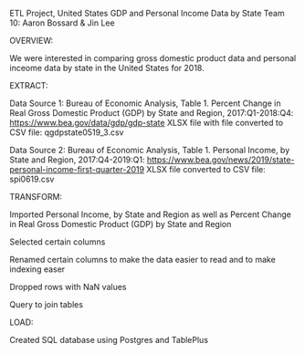 ETL Project, United States GDP and Personal Income Data by State
Team 10: Aaron Bossard & Jin Lee

OVERVIEW:

We were interested in comparing gross domestic product data and personal inceome data by state in the United States for 2018. 

EXTRACT:

Data Source 1: Bureau of Economic Analysis, Table 1. Percent Change in Real Gross Domestic Product (GDP) by State and Region, 2017:Q1-2018:Q4: https://www.bea.gov/data/gdp/gdp-state XLSX file with file converted to CSV file: qgdpstate0519_3.csv

Data Source 2: Bureau of Economic Analysis, Table 1. Personal Income, by State and Region, 2017:Q4-2019:Q1:  https://www.bea.gov/news/2019/state-personal-income-first-quarter-2019 XLSX file converted to CSV file: spi0619.csv

TRANSFORM:

Imported Personal Income, by State and Region as well as Percent Change in Real Gross Domestic Product (GDP) by State and Region

Selected certain columns

Renamed certain columns to make the data easier to read and to make indexing easer

Dropped rows with NaN values

Query to join tables

LOAD:

Created SQL database using Postgres and TablePlus
